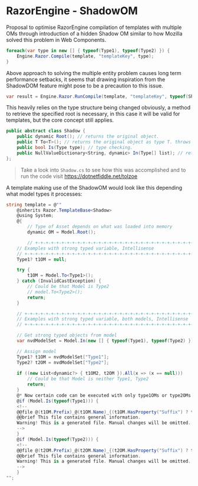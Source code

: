 # RazorEngine - ShadowOM
Proposal to optimise RazorEngine compilation of templates with multiple OMs
through introduction of a hidden Shadow OM similar to how Mozilla solved this problem in Web Components.
```csharp
foreach(var type in new [] { typeof(Type1), typeof(Type2) }) {
    Engine.Razor.Compile(template, "templateKey", type);
}
```
Above approach to solving the multiple entity problem causes long term performance setbacks,
it seems that drawing inspiration from the ShadowDOM feature might pose to be a precaution to this issue.
```csharp
var result = Engine.Razor.RunCompile(template, "templateKey", typeof(Shadow), type1OM);
```
This heavily relies on the type structure being changed obviously, a method to retrieve the specified root is necessary,
in this case it will be valid for templates, but the core concept still applies. 

```csharp
public abstract class Shadow {
    public dynamic Root(); // returns the original object.
    public T To<T>(); // returns the original object as type T. throws InvalidCastException
    public bool Is(Type type); // type checking.
    public NullValueDictionary<String, dynamic> In(Type[] list); // returns collection with matching type.
};
```

>Take a look into <code>Shadow.cs</code> to see how this was accomplished and to run the code visit https://dotnetfiddle.net/toIzoe

A template making use of the ShadowOM
would look like this depending what model types it processes:
```csharp
string template = @""
    @inherits Razor.TemplateBase<Shadow>
    @using System;
    @{
        // Type of Asset depends on what was loaded into memory
        dynamic OM = Model.Root();

        // +-+-+-+-+-+-+-+-+-+-+-+-+-+-+-+-+-+-+-+-+-+-+-+-+-+-+-+-+-+-+-+-+-+-+-+-+-+-+-+-+-+-+-+-+-+-+-+-+-+
	// Examples with strong typed variable, Intellisense
	// +-+-+-+-+-+-+-+-+-+-+-+-+-+-+-+-+-+-+-+-+-+-+-+-+-+-+-+-+-+-+-+-+-+-+-+-+-+-+-+-+-+-+-+-+-+-+-+-+-+
	Type1? t1OM = null;

	try {
		t1OM = Model.To<Type1>();
	} catch (InvalidCastException) {
		// Could be that Model is Type2
		// model.To<Type2>();
		return;
	}

	// +-+-+-+-+-+-+-+-+-+-+-+-+-+-+-+-+-+-+-+-+-+-+-+-+-+-+-+-+-+-+-+-+-+-+-+-+-+-+-+-+-+-+-+-+-+-+-+-+-+
	// Examples with strong typed variable, both models, Intellisense
	// +-+-+-+-+-+-+-+-+-+-+-+-+-+-+-+-+-+-+-+-+-+-+-+-+-+-+-+-+-+-+-+-+-+-+-+-+-+-+-+-+-+-+-+-+-+-+-+-+-+

	// Get strong typed objects from model
	var nvdModelSet = Model.In(new [] { typeof(Type1), typeof(Type2) });

	// Assign model
	Type1? t1OM = nvdModelSet["Type1"];
	Type2? t2OM = nvdModelSet["Type2"];
		
	if ((new List<dynamic?> { t1OM2, t2OM }).All(x => (x == null)))
		// Could be that Model is neither Type1, Type2
		return;
    }
    @* Now certain code can be executed with only type1OMs or type2OMs *@
    @if (Model.Is(typeof(Type1))) {
	<!--
	@@file @(t1OM.Prefix)_@(t1OM.Name)_{(t1OM.HasProperty("Suffix") ? t1OM.Suffix : "")}Info.log
	@@brief This file contains general information.
	Warning! This is a generated file. Manual changes will be omitted.
	-->
    }
    @if (Model.Is(typeof(Type2))) {
	<!--
	@@file @(t2OM.Prefix)_@(t2OM.Name)_{(t2OM.HasProperty("Suffix") ? t2OM.Suffix : "")}Info.log
	@@brief This file contains general information.
	Warning! This is a generated file. Manual changes will be omitted.
	-->
    }
"";
```
